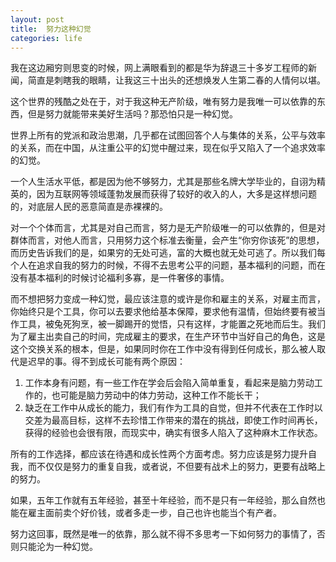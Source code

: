 ```yaml
---
layout: post
title:  努力这种幻觉
categories: life
---
```


我在这边厢穷则思变的时候，网上满眼看到的都是华为辞退三十多岁工程师的新闻，简直是刺瞎我的眼睛，让我这三十出头的还想焕发人生第二春的人情何以堪。

这个世界的残酷之处在于，对于我这种无产阶级，唯有努力是我唯一可以依靠的东西，但是努力就能带来美好生活吗？那恐怕只是一种幻觉。

世界上所有的党派和政治思潮，几乎都在试图回答个人与集体的关系，公平与效率的关系，而在中国，从注重公平的幻觉中醒过来，现在似乎又陷入了一个追求效率的幻觉。

一个人生活水平低，都是因为他不够努力，尤其是那些名牌大学毕业的，自诩为精英的，因为互联网等领域蓬勃发展而获得了较好的收入的人，大多是这样想问题的，对底层人民的恶意简直是赤裸裸的。

对一个个体而言，尤其是对自己而言，努力是无产阶级唯一的可以依靠的，但是对群体而言，对他人而言，只用努力这个标准去衡量，会产生“你穷你该死”的思想，而历史告诉我们的是，如果穷的无处可逃，富的大概也就无处可逃了。所以我们每个人在追求自我的努力的时候，不得不去思考公平的问题，基本福利的问题，而在没有基本福利的时候讨论福利多寡，是一件奢侈的事情。

而不想把努力变成一种幻觉，最应该注意的或许是你和雇主的关系，对雇主而言，你始终只是个工具，你可以去要求他给基本保障，要求他有温情，但始终要有被当作工具，被兔死狗烹，被一脚踢开的觉悟，只有这样，才能置之死地而后生。我们为了雇主出卖自己的时间，完成雇主的要求，在生产环节中当好自己的角色，这是这个交换关系的根本，但是，如果同时你在工作中没有得到任何成长，那么被人取代是迟早的事。得不到成长可能有两个原因：

1. 工作本身有问题，有一些工作在学会后会陷入简单重复，看起来是脑力劳动工作的，也可能是脑力劳动中的体力劳动，这种工作不能长干；
2. 缺乏在工作中从成长的能力，我们有作为工具的自觉，但并不代表在工作时以交差为最高目标，这样不去珍惜工作带来的潜在的挑战，即使工作时间再长，获得的经验也会很有限，而现实中，确实有很多人陷入了这种麻木工作状态。

所有的工作选择，都应该在待遇和成长性两个方面考虑。努力应该是努力提升自我，而不仅仅是努力的重复自我，或者说，不但要有战术上的努力，更要有战略上的努力。

如果，五年工作就有五年经验，甚至十年经验，而不是只有一年经验，那么自然也能在雇主面前卖个好价钱，或者多走一步，自己也许也能当个有产者。

努力这回事，既然是唯一的依靠，那么就不得不多思考一下如何努力的事情了，否则只能沦为一种幻觉。